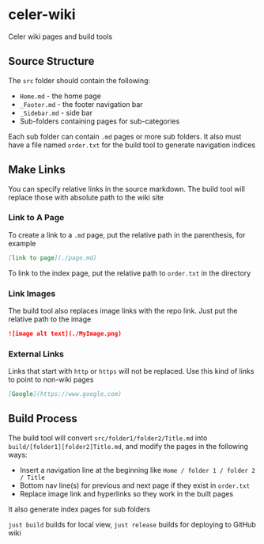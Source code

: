 # celer-wiki

Celer wiki pages and build tools

## Source Structure
The `src` folder should contain the following:
- `Home.md` - the home page
- `_Footer.md` - the footer navigation bar
- `_Sidebar.md` - side bar
- Sub-folders containing pages for sub-categories 

Each sub folder can contain `.md` pages or more sub folders. It also must have a file named `order.txt` for the build tool to generate navigation indices

## Make Links
You can specify relative links in the source markdown. The build tool will replace those with absolute path to the wiki site
### Link to A Page
To create a link to a `.md` page, put the relative path in the parenthesis, for example
```markdown
[link to page](./page.md)
```
To link to the index page, put the relative path to `order.txt` in the directory

### Link Images
The build tool also replaces image links with the repo link. Just put the relative path to the image
```markdown
![image alt text](./MyImage.png)
```
### External Links
Links that start with `http` or `https` will not be replaced. Use this kind of links to point to non-wiki pages
```markdown
[Google](https://www.google.com)
```


## Build Process
The build tool will convert `src/folder1/folder2/Title.md` into `build/[folder1][folder2]Title.md`, and modify the pages in the following ways:
- Insert a navigation line at the beginning like `Home / folder 1 / folder 2 / Title`
- Bottom nav line(s) for previous and next page if they exist in `order.txt`
- Replace image link and hyperlinks so they work in the built pages

It also generate index pages for sub folders

`just build` builds for local view, `just release` builds for deploying to GitHub wiki